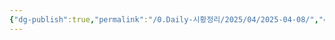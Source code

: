 ```yaml
---
{"dg-publish":true,"permalink":"/0.Daily-시황정리/2025/04/2025-04-08/","created":"2025-04-01T11:23:09.222+09:00","updated":"2025-06-03T20:07:54.332+09:00"}
---
```


